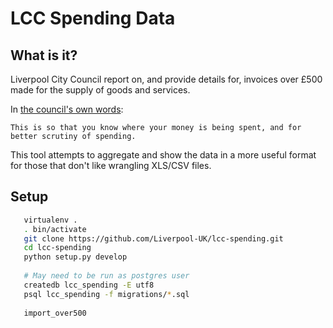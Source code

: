# LCC Spending Data 

## What is it?

Liverpool City Council report  on, and provide details for, invoices over £500 made for the supply of goods and services. 

In [the council's own words](http://liverpool.gov.uk/council/performance-and-spending/budgets-and-finance/transparency-in-local-government/):

	This is so that you know where your money is being spent, and for better scrutiny of spending.


This tool attempts to aggregate and show the data in a more useful format for those that don't like wrangling XLS/CSV files.


## Setup 

```bash
   virtualenv .
   . bin/activate 
   git clone https://github.com/Liverpool-UK/lcc-spending.git
   cd lcc-spending
   python setup.py develop
   
   # May need to be run as postgres user 
   createdb lcc_spending -E utf8 
   psql lcc_spending -f migrations/*.sql
   
   import_over500 
```